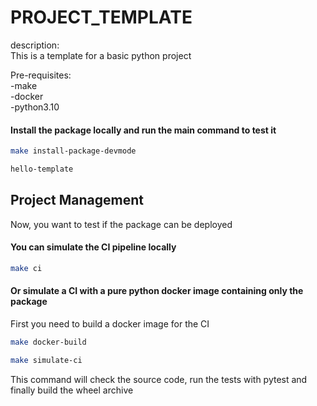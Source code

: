 # PROJECT_TEMPLATE

description:<br> 
This is a template for a basic python project

Pre-requisites:<br>
-make<br>
-docker<br>
-python3.10

#### Install the package locally and run the main command to test it
```bash
make install-package-devmode
```

```bash
hello-template
```

## Project Management
Now, you want to test if the package can be deployed
#### You can simulate the CI pipeline locally 
```bash
make ci
```

#### Or simulate a CI with a pure python docker image containing only the package
First you need to build a docker image for the CI
```bash
make docker-build
```

````bash
make simulate-ci
````
This command will check the source code, run the tests with pytest and finally build
the wheel archive